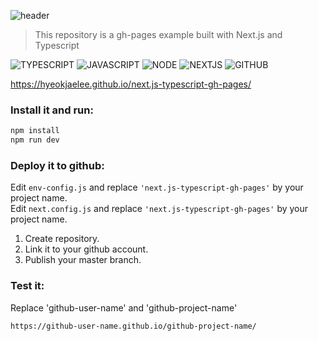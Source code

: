 ![header](https://capsule-render.vercel.app/api?type=rect&color=gradient&height=100&section=header&text=Next.js%20package%20with%20Typescript%20and%20gh-pages&fontSize=30&fontAlign=50&fontAlignY=50)

> This repository is a gh-pages example built with Next.js and Typescript<br>

![TYPESCRIPT](https://img.shields.io/badge/Typescript-3178c6?style=flat-square&logo=typescript&logoColor=white) ![JAVASCRIPT](https://img.shields.io/badge/Javascript-F7DF1E?style=flat-square&logo=Javascript&logoColor=black) ![NODE](https://img.shields.io/badge/Node.js-339933?style=flat-square&logo=node.js&logoColor=white) ![NEXTJS](https://img.shields.io/badge/Next.js-000000?style=flat-square&logo=Next.js&logoColor=white) ![GITHUB](https://img.shields.io/badge/Github%20Pages-181717?style=flat-square&logo=Github&logoColor=white)

https://hyeokjaelee.github.io/next.js-typescript-gh-pages/

### Install it and run:

```bash
npm install
npm run dev
```

### Deploy it to github:

Edit `env-config.js` and replace `'next.js-typescript-gh-pages'` by your project name.<br>
Edit `next.config.js` and replace `'next.js-typescript-gh-pages'` by your project name.<br>

1. Create repository.
2. Link it to your github account.
3. Publish your master branch.

### Test it:

Replace 'github-user-name' and 'github-project-name'

```bash
https://github-user-name.github.io/github-project-name/
```
